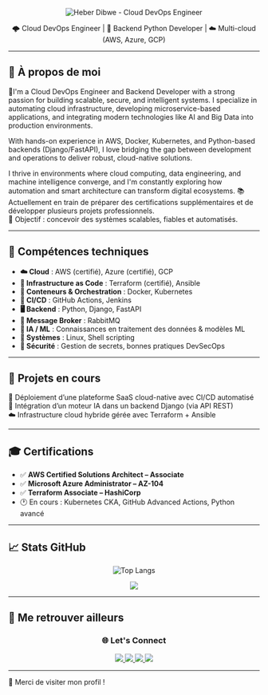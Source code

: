 <p align="center">
  <img src="banner.png" alt="Heber Dibwe - Cloud DevOps Engineer" />
</p>


<p align="center">
🌩️ Cloud DevOps Engineer | 🐍 Backend Python Developer | ☁️ Multi-cloud (AWS, Azure, GCP)
</p>

---

## 🚀 À propos de moi

🔧I'm a Cloud DevOps Engineer and Backend Developer with a strong passion for building scalable, secure, and intelligent systems. I specialize in automating cloud infrastructure, developing microservice-based applications, and integrating modern technologies like AI and Big Data into production environments.

With hands-on experience in AWS, Docker, Kubernetes, and Python-based backends (Django/FastAPI), I love bridging the gap between development and operations to deliver robust, cloud-native solutions.

I thrive in environments where cloud computing, data engineering, and machine intelligence converge, and I'm constantly exploring how automation and smart architecture can transform digital ecosystems. 
📚 Actuellement en train de préparer des certifications supplémentaires et de développer plusieurs projets professionnels.  
🎯 Objectif : concevoir des systèmes scalables, fiables et automatisés.

---

## 💼 Compétences techniques

- **☁️ Cloud** : AWS (certifié), Azure (certifié), GCP  
- **🧱 Infrastructure as Code** : Terraform (certifié), Ansible  
- **🐳 Conteneurs & Orchestration** : Docker, Kubernetes  
- **🔄 CI/CD** : GitHub Actions, Jenkins  
- **🖥️ Backend** : Python, Django, FastAPI  
- **📡 Message Broker** : RabbitMQ  
- **🧠 IA / ML** : Connaissances en traitement des données & modèles ML  
- **🧮 Systèmes** : Linux, Shell scripting  
- **🔐 Sécurité** : Gestion de secrets, bonnes pratiques DevSecOps

---

## 📂 Projets en cours

🚧 Déploiement d’une plateforme SaaS cloud-native avec CI/CD automatisé  
🚀 Intégration d’un moteur IA dans un backend Django (via API REST)  
☁️ Infrastructure cloud hybride gérée avec Terraform + Ansible  

---

## 🎓 Certifications

- ✅ **AWS Certified Solutions Architect – Associate**
- ✅ **Microsoft Azure Administrator – AZ-104**
- ✅ **Terraform Associate – HashiCorp**
- 🕐 En cours : Kubernetes CKA, GitHub Advanced Actions, Python avancé

---

## 📈 Stats GitHub
<p align="center">
  <img src="https://github-readme-stats.vercel.app/api/top-langs/?username=dibwe&layout=compact&theme=radical" alt="Top Langs" />
</p>

<p align="center">
  <img src="https://github-profile-trophy.vercel.app/?username=dibwe&theme=radical&no-frame=true&title=Commits,Issues,PullRequest,Repositories,Stars,Contributed" />
</p>

---

## 🔗 Me retrouver ailleurs
<h3 align="center">🌐 Let's Connect</h3>

<p align="center">
  <a href="https://tonsite.vercel.app" target="_blank">
    <img src="https://img.shields.io/badge/Portfolio-000?style=for-the-badge&logo=About.me&logoColor=white" />
  </a>
  <a href="https://www.linkedin.com/in/heber-dibwe-fita/" target="_blank">
    <img src="https://img.shields.io/badge/LinkedIn-0A66C2?style=for-the-badge&logo=linkedin&logoColor=white" />
  </a>
  <a href="https://medium.com/@tonprofil" target="_blank">
    <img src="https://img.shields.io/badge/Medium-000?style=for-the-badge&logo=medium&logoColor=white" />
  </a>
  <a href="mailto:ton@email.com" target="_blank">
    <img src="https://img.shields.io/badge/Email-D14836?style=for-the-badge&logo=gmail&logoColor=white" />
  </a>
</p>


---

🎉 Merci de visiter mon profil !



